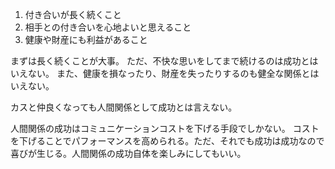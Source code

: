 1. 付き合いが長く続くこと
2. 相手との付き合いを心地よいと思えること
3. 健康や財産にも利益があること

まずは長く続くことが大事。
ただ、不快な思いをしてまで続けるのは成功とはいえない。
また、健康を損なったり、財産を失ったりするのも健全な関係とはいえない。

カスと仲良くなっても人間関係として成功とは言えない。

人間関係の成功はコミュニケーションコストを下げる手段でしかない。
コストを下げることでパフォーマンスを高められる。ただ、それでも成功は成功なので喜びが生じる。人間関係の成功自体を楽しみにしてもいい。
